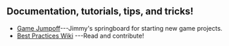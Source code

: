 ## Documentation, tutorials, tips, and tricks!

* [Game Jumpoff](https://github.com/gameclosure/mvcGameFramework)---Jimmy's springboard for starting new game projects.
* [Best Practices Wiki](https://github.com/gameclosure/doc/wiki/Best-Practices) ---Read and contribute!

